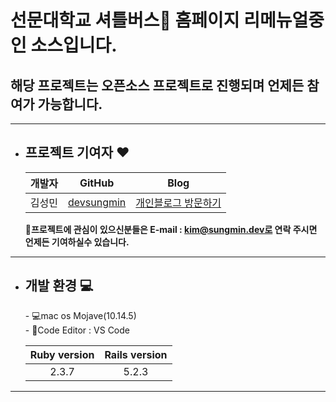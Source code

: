 # 선문대학교 셔틀버스🚌 홈페이지 리메뉴얼중인 소스입니다.

## 해당 프로젝트는 오픈소스 프로젝트로 진행되며 언제든 참여가 가능합니다.
---
* <h2>프로젝트 기여자 ❤️</h2>

    | 개발자 | GitHub | Blog |
    |:--------:|:--------:|:--------:|
    | 김성민 | [devsungmin](https://github.com/devsungmin)| [개인블로그 방문하기](https://sungmin.dev) |

    <b>📝프로젝트에 관심이 있으신분들은 E-mail : kim@sungmin.dev로 연락 주시면 언제든 기여하실수 있습니다.</b>
---
* <h2>개발 환경 💻</h2>
    - 💻mac os Mojave(10.14.5)<br>
    - 📝Code Editor : VS Code

    |Ruby version | Rails version |
    |:--------:|:--------:|
    | 2.3.7 | 5.2.3|
---
